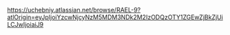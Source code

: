 https://uchebniy.atlassian.net/browse/RAEL-9?atlOrigin=eyJpIjoiYzcwNjcyNzM5MDM3NDk2M2IzODQzOTY1ZGEwZjBkZjUiLCJwIjoiaiJ9